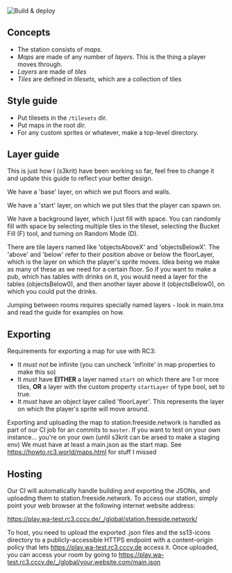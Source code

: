 ![Build & deploy](https://github.com/freeside-network/freeside-station-rc3/workflows/Build%20&%20deploy/badge.svg)

Concepts
--------

- The station consists of *maps*.
- *Maps* are made of any number of *layers*. This is the thing a player moves through.
- *Layers* are made of *tiles*
- *Tiles* are defined in *tilesets*, which are a collection of tiles

Style guide
-----------

- Put tilesets in the `/tilesets` dir.
- Put maps in the root dir.
- For any custom sprites or whatever, make a top-level directory.

Layer guide
-----------

This is just how I (s3krit) have been working so far, feel free to change it and
update this guide to reflect your better design.

We have a 'base' layer, on which we put floors and walls.

We have a 'start' layer, on which we put tiles that the player can spawn on.

We have a background layer, which I just fill with space. You can randomly fill
with space by selecting multiple tiles in the tileset, selecting the Bucket Fill
(F) tool, and turning on Random Mode (D).

There are tile layers named like 'objectsAboveX' and 'objectsBelowX'. The 'above'
and 'below' refer to their position above or below the floorLayer, which is the
layer on which the player's sprite moves. Idea being we make as many of these
as we need for a certain floor. So if you want to make a pub, which has tables
with drinks on it, you would need a layer for the tables (objectsBelow0), and
then another layer above it (objectsBelow0), on which you could put the drinks.

Jumping between rooms requires specially named layers - look in main.tmx and
read the guide for examples on how.

Exporting
---------

Requirements for exporting a map for use with RC3:

- It *must not* be infinite (you can uncheck 'infinite' in map properties to make this so)
- It *must* have **EITHER** a layer named `start` on which there are 1 or more
    tiles, **OR** a layer with the custom property `startLayer` of type bool,
    set to true.
- It *must* have an object layer called 'floorLayer'. This represents the layer
    on which the player's sprite will move around.

Exporting and uploading the map to station.freeside.network is handled as part
of our CI job for an commits to `master`. If you want to test on your own
instance... you're on your own (until s3krit can be arsed to make a staging env)
We must have at least a main.json as the start map. See https://howto.rc3.world/maps.html for stuff I missed

Hosting
-------

Our CI will automatically handle building and exporting the JSONs, and uploading
them to station.freeside.network. To access our station, simply point your web
browser at the following internet website address:

https://play.wa-test.rc3.cccv.de/_/global/station.freeside.network/

To host, you need to upload the exported .json files and the ss13-icons directory
to a publicly-accessible HTTPS endpoint with a content-origin policy that lets
https://play.wa-test.rc3.cccv.de access it. Once uploaded, you can access your
room by going to https://play.wa-test.rc3.cccv.de/_/global/your.website.com/main.json
